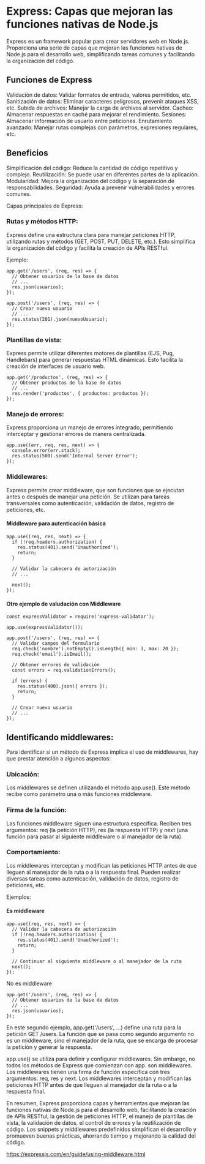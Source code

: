 # Express: Capas que mejoran las funciones nativas de Node.js
Express es un framework popular para crear servidores web en Node.js. Proporciona una serie de capas que mejoran las funciones nativas de Node.js para el desarrollo web, simplificando tareas comunes y facilitando la organización del código.

## Funciones de Express
Validación de datos: Validar formatos de entrada, valores permitidos, etc.
Sanitización de datos: Eliminar caracteres peligrosos, prevenir ataques XSS, etc.
Subida de archivos: Manejar la carga de archivos al servidor.
Cacheo: Almacenar respuestas en caché para mejorar el rendimiento.
Sesiones: Almacenar información de usuario entre peticiones.
Enrutamiento avanzado: Manejar rutas complejas con parámetros, expresiones regulares, etc.

## Beneficios
Simplificación del código: Reduce la cantidad de código repetitivo y complejo.
Reutilización: Se puede usar en diferentes partes de la aplicación.
Modularidad: Mejora la organización del código y la separación de responsabilidades.
Seguridad: Ayuda a prevenir vulnerabilidades y errores comunes.

Capas principales de Express:

### Rutas y métodos HTTP:
Express define una estructura clara para manejar peticiones HTTP, utilizando rutas y métodos (GET, POST, PUT, DELETE, etc.). Esto simplifica la organización del código y facilita la creación de APIs RESTful.

Ejemplo:

```
app.get('/users', (req, res) => {
  // Obtener usuarios de la base de datos
  // ...
  res.json(usuarios);
});

app.post('/users', (req, res) => {
  // Crear nuevo usuario
  // ...
  res.status(201).json(nuevoUsuario);
});

```

### Plantillas de vista:
Express permite utilizar diferentes motores de plantillas (EJS, Pug, Handlebars) para generar respuestas HTML dinámicas. Esto facilita la creación de interfaces de usuario web.

```
app.get('/productos', (req, res) => {
  // Obtener productos de la base de datos
  // ...
  res.render('productos', { productos: productos });
});
```

### Manejo de errores:
Express proporciona un manejo de errores integrado, permitiendo interceptar y gestionar errores de manera centralizada.
```
app.use((err, req, res, next) => {
  console.error(err.stack);
  res.status(500).send('Internal Server Error');
});
```

### Middlewares:
Express permite crear middleware, que son funciones que se ejecutan antes o después de manejar una petición. Se utilizan para tareas transversales como autenticación, validación de datos, registro de peticiones, etc.

#### Middleware para autenticación básica
```
app.use((req, res, next) => {
  if (!req.headers.authorization) {
    res.status(401).send('Unauthorized');
    return;
  }

  // Validar la cabecera de autorización
  // ...

  next();
});
```

#### Otro ejemplo de valudación con Middleware
```
const expressValidator = require('express-validator');

app.use(expressValidator());

app.post('/users', (req, res) => {
  // Validar campos del formulario
  req.check('nombre').notEmpty().isLength({ min: 3, max: 20 });
  req.check('email').isEmail();

  // Obtener errores de validación
  const errors = req.validationErrors();

  if (errors) {
    res.status(400).json({ errors });
    return;
  }

  // Crear nuevo usuario
  // ...
});
```

## Identificando middlewares:

Para identificar si un método de Express implica el uso de middlewares, hay que prestar atención a algunos aspectos:

### Ubicación:
Los middlewares se definen utilizando el método app.use(). Este método recibe como parámetro una o más funciones middleware.

### Firma de la función:
Las funciones middleware siguen una estructura específica. Reciben tres argumentos: req (la petición HTTP), res (la respuesta HTTP) y next (una función para pasar al siguiente middleware o al manejador de la ruta).

### Comportamiento:
Los middlewares interceptan y modifican las peticiones HTTP antes de que lleguen al manejador de la ruta o a la respuesta final. Pueden realizar diversas tareas como autenticación, validación de datos, registro de peticiones, etc.

Ejemplos:
#### Es middleware
```
app.use((req, res, next) => {
  // Validar la cabecera de autorización
  if (!req.headers.authorization) {
    res.status(401).send('Unauthorized');
    return;
  }

  // Continuar al siguiente middleware o al manejador de la ruta
  next();
});
```

No es middleware
```
app.get('/users', (req, res) => {
  // Obtener usuarios de la base de datos
  // ...
  res.json(usuarios);
});
```

En este segundo ejemplo, app.get('/users', ...) define una ruta para la petición GET /users. La función que se pasa como segundo argumento no es un middleware, sino el manejador de la ruta, que se encarga de procesar la petición y generar la respuesta.

app.use() se utiliza para definir y configurar middlewares.
Sin embargo, no todos los métodos de Express que comienzan con app. son middlewares.
Los middlewares tienen una firma de función específica con tres argumentos: req, res y next.
Los middlewares interceptan y modifican las peticiones HTTP antes de que lleguen al manejador de la ruta o a la respuesta final.

En resumen, Express proporciona capas y herramientas que mejoran las funciones nativas de Node.js para el desarrollo web, facilitando la creación de APIs RESTful, la gestión de peticiones HTTP, el manejo de plantillas de vista, la validación de datos, el control de errores y la reutilización de código. Los snippets y middlewares predefinidos simplifican el desarrollo y promueven buenas prácticas, ahorrando tiempo y mejorando la calidad del código.

https://expressjs.com/en/guide/using-middleware.html
